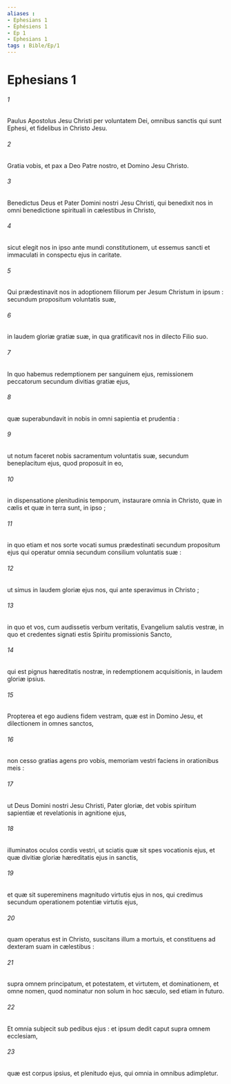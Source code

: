 ```yaml
---
aliases : 
- Ephesians 1
- Éphésiens 1
- Ep 1
- Ephesians 1
tags : Bible/Ep/1
---
```


# Ephesians 1

###### 1
Paulus Apostolus Jesu Christi per voluntatem Dei, omnibus sanctis qui sunt Ephesi, et fidelibus in Christo Jesu.
###### 2
Gratia vobis, et pax a Deo Patre nostro, et Domino Jesu Christo.
###### 3
Benedictus Deus et Pater Domini nostri Jesu Christi, qui benedixit nos in omni benedictione spirituali in cælestibus in Christo,
###### 4
sicut elegit nos in ipso ante mundi constitutionem, ut essemus sancti et immaculati in conspectu ejus in caritate.
###### 5
Qui prædestinavit nos in adoptionem filiorum per Jesum Christum in ipsum : secundum propositum voluntatis suæ,
###### 6
in laudem gloriæ gratiæ suæ, in qua gratificavit nos in dilecto Filio suo.
###### 7
In quo habemus redemptionem per sanguinem ejus, remissionem peccatorum secundum divitias gratiæ ejus,
###### 8
quæ superabundavit in nobis in omni sapientia et prudentia :
###### 9
ut notum faceret nobis sacramentum voluntatis suæ, secundum beneplacitum ejus, quod proposuit in eo,
###### 10
in dispensatione plenitudinis temporum, instaurare omnia in Christo, quæ in cælis et quæ in terra sunt, in ipso ;
###### 11
in quo etiam et nos sorte vocati sumus prædestinati secundum propositum ejus qui operatur omnia secundum consilium voluntatis suæ :
###### 12
ut simus in laudem gloriæ ejus nos, qui ante speravimus in Christo ;
###### 13
in quo et vos, cum audissetis verbum veritatis, Evangelium salutis vestræ, in quo et credentes signati estis Spiritu promissionis Sancto,
###### 14
qui est pignus hæreditatis nostræ, in redemptionem acquisitionis, in laudem gloriæ ipsius.
###### 15
Propterea et ego audiens fidem vestram, quæ est in Domino Jesu, et dilectionem in omnes sanctos,
###### 16
non cesso gratias agens pro vobis, memoriam vestri faciens in orationibus meis :
###### 17
ut Deus Domini nostri Jesu Christi, Pater gloriæ, det vobis spiritum sapientiæ et revelationis in agnitione ejus,
###### 18
illuminatos oculos cordis vestri, ut sciatis quæ sit spes vocationis ejus, et quæ divitiæ gloriæ hæreditatis ejus in sanctis,
###### 19
et quæ sit supereminens magnitudo virtutis ejus in nos, qui credimus secundum operationem potentiæ virtutis ejus,
###### 20
quam operatus est in Christo, suscitans illum a mortuis, et constituens ad dexteram suam in cælestibus :
###### 21
supra omnem principatum, et potestatem, et virtutem, et dominationem, et omne nomen, quod nominatur non solum in hoc sæculo, sed etiam in futuro.
###### 22
Et omnia subjecit sub pedibus ejus : et ipsum dedit caput supra omnem ecclesiam,
###### 23
quæ est corpus ipsius, et plenitudo ejus, qui omnia in omnibus adimpletur.
